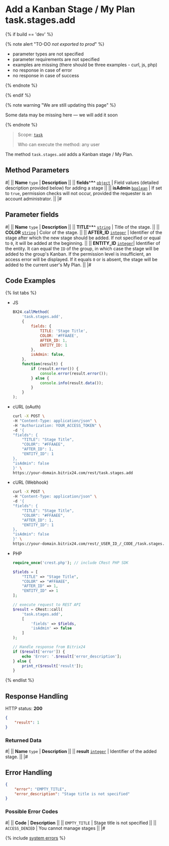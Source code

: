 # Add a Kanban Stage / My Plan task.stages.add

{% if build == 'dev' %}

{% note alert "TO-DO _not exported to prod_" %}

- parameter types are not specified
- parameter requirements are not specified
- examples are missing (there should be three examples - curl, js, php)
- no response in case of error
- no response in case of success
  
{% endnote %}

{% endif %}

{% note warning "We are still updating this page" %}

Some data may be missing here — we will add it soon

{% endnote %}

> Scope: [`task`](../../scopes/permissions.md)
>
> Who can execute the method: any user

The method `task.stages.add` adds a Kanban stage / My Plan.

## Method Parameters

#|
|| **Name** `type` | **Description** ||
|| **fields^*^**
[`object`](../../data-types.md) | Field values (detailed description provided below) for adding a stage ||
|| **isAdmin**
[`boolean`](../../data-types.md) | If set to `true`, permission checks will not occur, provided the requester is an account administrator. ||
|#

## Parameter fields

#|
|| **Name** `type` | **Description** ||
|| **TITLE^*^** [`string`](../../data-types.md) | Title of the stage. ||
|| **COLOR** [`string`](../../data-types.md) | Color of the stage. ||
|| **AFTER_ID** [`integer`](../../data-types.md) | Identifier of the stage after which the new stage should be added. If not specified or equal to `0`, it will be added at the beginning. ||
|| **ENTITY_ID** [`integer`](../../data-types.md)| Identifier of the entity. It can equal the `ID` of the group, in which case the stage will be added to the group's Kanban. If the permission level is insufficient, an access error will be displayed. If it equals `0` or is absent, the stage will be added to the current user's My Plan. ||
|#

## Code Examples

{% list tabs %}

- JS
    ```js
    BX24.callMethod(
        'task.stages.add',
        {
            fields: {
                TITLE: 'Stage Title',
                COLOR: '#FFAAEE',
                AFTER_ID: 1,
                ENTITY_ID: 1
            },
            isAdmin: false,
        },
        function(result) {
            if (result.error()) {
                console.error(result.error());
            } else {
                console.info(result.data());
            }
        }
    );
    ```

- cURL (oAuth)
    ```bash
    curl -X POST \
    -H "Content-Type: application/json" \
    -H "Authorization: YOUR_ACCESS_TOKEN" \
    -d '{
    "fields": {
        "TITLE": "Stage Title",
        "COLOR": "#FFAAEE",
        "AFTER_ID": 1,
        "ENTITY_ID": 1
    },
    "isAdmin": false
    }' \
    https://your-domain.bitrix24.com/rest/task.stages.add
    ```

- cURL (Webhook)
    ```bash
    curl -X POST \
    -H "Content-Type: application/json" \
    -d '{
    "fields": {
        "TITLE": "Stage Title",
        "COLOR": "#FFAAEE",
        "AFTER_ID": 1,
        "ENTITY_ID": 1
    },
    "isAdmin": false
    }' \
    https://your-domain.bitrix24.com/rest/_USER_ID_/_CODE_/task.stages.add
    ```

- PHP
    ```php
    require_once('crest.php'); // include CRest PHP SDK

    $fields = [
        "TITLE" => "Stage Title",
        "COLOR" => "#FFAAEE",
        "AFTER_ID" => 1,
        "ENTITY_ID" => 1
    ];

    // execute request to REST API
    $result = CRest::call(
        'task.stages.add',
        [
            'fields' => $fields,
            'isAdmin' => false
        ]
    );

    // Handle response from Bitrix24
    if ($result['error']) {
        echo 'Error: '.$result['error_description'];
    } else {
        print_r($result['result']);
    }
    ```

{% endlist %}

## Response Handling

HTTP status: **200**

```json
{
    "result": 1
}
```

### Returned Data

#|
|| **Name** `type` | **Description** ||
|| **result** [`integer`](../../data-types.md) | Identifier of the added stage. ||
|#

## Error Handling

```json
{
    "error": "EMPTY_TITLE",
    "error_description": "Stage title is not specified"
}
```

### Possible Error Codes

#|
|| **Code** | **Description** ||
|| `EMPTY_TITLE` | Stage title is not specified ||
|| `ACCESS_DENIED` | You cannot manage stages ||
|#

{% include [system errors](../../../_includes/system-errors.md) %}